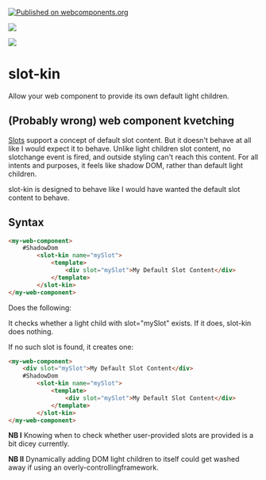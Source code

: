[![Published on webcomponents.org](https://img.shields.io/badge/webcomponents.org-published-blue.svg)](https://www.webcomponents.org/element/slot-kin)

<a href="https://nodei.co/npm/slot-kin/"><img src="https://nodei.co/npm/slot-kin.png"></a>

<img src="https://badgen.net/bundlephobia/minzip/slot-kin">

# slot-kin

Allow your web component to provide its own default light children.

## (Probably wrong) web component kvetching

[Slots](https://developer.mozilla.org/en-US/docs/Web/Web_Components/Using_templates_and_slots#Adding_flexibility_with_slots) support a concept of default slot content.  But it doesn't behave at all like I would expect it to behave.  Unlike light children slot content, no slotchange event is fired, and outside styling can't reach this content.  For all intents and purposes, it feels like shadow DOM, rather than default light children. 

slot-kin is designed to behave like I would have wanted the default slot content to behave.

## Syntax

```html
<my-web-component>
    #ShadowDom
        <slot-kin name="mySlot">
            <template>
                <div slot="mySlot">My Default Slot Content</div>
            </template>
        </slot-kin>
</my-web-component>
```
Does the following:

It checks whether a light child with slot="mySlot" exists.  If it does, slot-kin does nothing.  

If no such slot is found, it creates one:

```html
<my-web-component>
    <div slot="mySlot">My Default Slot Content</div>
    #ShadowDom
        <slot-kin name="mySlot">
            <template>
                <div slot="mySlot">My Default Slot Content</div>
            </template>
        </slot-kin>
</my-web-component>
```

**NB I** Knowing when to check whether user-provided slots are provided is a bit dicey currently.

**NB II**  Dynamically adding DOM light children to itself could get washed away if using an overly-controllingframework.






